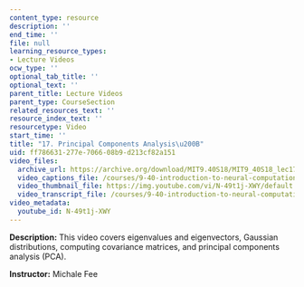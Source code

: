 ```yaml
---
content_type: resource
description: ''
end_time: ''
file: null
learning_resource_types:
- Lecture Videos
ocw_type: ''
optional_tab_title: ''
optional_text: ''
parent_title: Lecture Videos
parent_type: CourseSection
related_resources_text: ''
resource_index_text: ''
resourcetype: Video
start_time: ''
title: "17. Principal Components Analysis\u200B"
uid: ff786631-277e-7066-08b9-d213cf82a151
video_files:
  archive_url: https://archive.org/download/MIT9.40S18/MIT9_40S18_lec17_300k.mp4
  video_captions_file: /courses/9-40-introduction-to-neural-computation-spring-2018/4ab4e73f4a305d15acf0f415da21b0f0_N-49t1j-XWY.vtt
  video_thumbnail_file: https://img.youtube.com/vi/N-49t1j-XWY/default.jpg
  video_transcript_file: /courses/9-40-introduction-to-neural-computation-spring-2018/19f0d0c368872141ca24007823345c77_N-49t1j-XWY.pdf
video_metadata:
  youtube_id: N-49t1j-XWY
---
```


**Description:** This video covers eigenvalues and eigenvectors, Gaussian distributions, computing covariance matrices, and principal components analysis (PCA).

**Instructor:** Michale Fee

